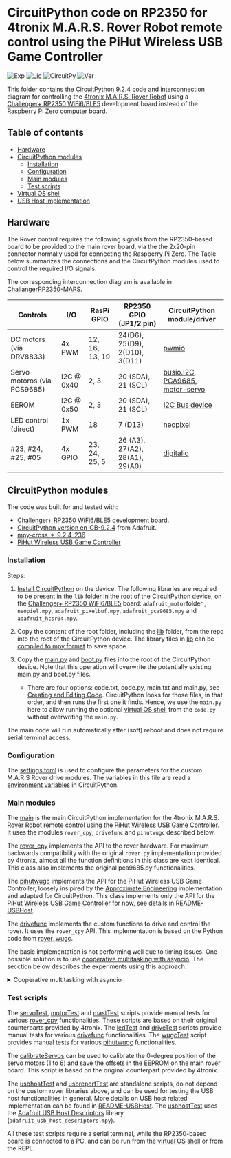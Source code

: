 # CircuitPython code on RP2350 for 4tronix M.A.R.S. Rover Robot remote control using the PiHut Wireless USB Game Controller

![Exp](https://img.shields.io/badge/Dev-Experimental-orange.svg)
[![Lic](https://img.shields.io/badge/License-Apache2.0-green)](http://www.apache.org/licenses/LICENSE-2.0)
![CircuitPy](https://img.shields.io/badge/CircuitPython-9.2.4-green)
![Ver](https://img.shields.io/badge/Version-1.0-blue)

This folder contains the [CircuitPython 9.2.4](https://circuitpython.org/board/challenger_rp2350_wifi6_ble5/) code and interconnection diagram for controlling the [4tronix M.A.R.S. Rover Robot](https://4tronix.co.uk/blog/?p=2409
) using a [Challenger+ RP2350 WiFi6/BLE5](https://ilabs.se/product/challenger-rp2350-wifi-ble/) development board instead of the Raspberry Pi Zero computer board.

## Table of contents
<!--ts-->
* [Hardware](#hardware)
* [CircuitPython modules](#circuitpython-modules)
  * [Installation](#installation)
  * [Configuration](#configuration)
  * [Main modules](#main-modules)
  * [Test scripts](#testing-scripts)
* [Virtual OS shell](./vos_ts/README-vosts.md)
* [USB Host implementation](./README-USBHost.md)
<!--te-->

## Hardware

The Rover control requires the following signals from the RP2350-based board to be provided to the main rover board, via the the 2x20-pin connector normally used for connecting the Raspberry Pi Zero. The Table below summarizes the connections and the CircuitPython modules used to control the required I/O signals.

The corresponding interconnection diagram is available in [ChallangerRP2350-MARS](./circuit/ChallangerRP2350-MARS.pdf).

|               Controls     |   I/O  | RasPi GPIO  | RP2350 GPIO (JP1/2 pin) | CircuitPython module/driver |
|----------------------------|-------------|-------------|--------------------|--------------------|
|DC motors (via DRV8833)     | 4x PWM      | 12, 16, 13, 19 | 24(D6), 25(D9), 2(D10), 3(D11) | [pwmio](https://docs.circuitpython.org/en/latest/shared-bindings/pwmio/index.html) |
|Servo motoros (via PCS9685) | I2C @ 0x40  | 2, 3        | 20 (SDA), 21 (SCL) | [busio.I2C](https://docs.circuitpython.org/en/latest/shared-bindings/busio/index.html#busio.I2C), [PCA9685](https://docs.circuitpython.org/projects/pca9685/en/stable/index.html), [motor-servo](https://docs.circuitpython.org/projects/motor/en/stable/examples.html#motor-servo-sweep) |
|EEROM                       | I2C @ 0x50  | 2, 3        | 20 (SDA), 21 (SCL) | [I2C Bus device](https://docs.circuitpython.org/projects/busdevice/en/stable/api.html#adafruit-bus-device-i2c-device-i2c-bus-device) |
|LED control (direct)        | 1x PWM      | 18          | 7 (D13) | [neopixel](https://docs.circuitpython.org/projects/neopixel/en/latest/) |
|#23, #24, #25, #05          | 4x GPIO     | 23, 24, 25, 5 | 26 (A3), 27(A2), 28(A1), 29(A0) | [digitalio](https://docs.circuitpython.org/en/latest/shared-bindings/digitalio/index.html) |

## CircuitPython modules

The code was built for and tested with:
* [Challenger+ RP2350 WiFi6/BLE5](https://ilabs.se/product/challenger-rp2350-wifi-ble/) development board.
* [CircuitPython version en_GB-9.2.4](https://circuitpython.org/board/challenger_rp2350_wifi6_ble5/) from Adafruit.
* [mpy-cross-*-9.2.4-236](https://adafruit-circuit-python.s3.amazonaws.com/index.html?prefix=bin/mpy-cross/)
* [PiHut Wireless USB Game Controller](https://thepihut.com/products/raspberry-pi-compatible-wireless-gamepad-controller)

### Installation

Steps:

1) [Install CircuitPython](https://learn.adafruit.com/welcome-to-circuitpython/installing-circuitpython) on the device. The following libraries are required to be present in the `lib` folder in the root of the CircuitPython device, on the [Challenger+ RP2350 WiFi6/BLE5](https://ilabs.se/product/challenger-rp2350-wifi-ble/) board: `adafruit_motor`folder , `neopiel.mpy`, `adafruit_pixelbuf.mpy`, `adafruit_pca9685.mpy` and `adafruit_hcsr04.mpy`.

2) Copy the content of the root folder, including the [lib](./lib/) folder, from the repo into the root of the CircuitPython device. The library files in [lib](./lib/) can be [compiled to mpy format](https://learn.adafruit.com/welcome-to-circuitpython/frequently-asked-questions#faq-3105290) to save space.

3) Copy the [main.py](./code.py) and [boot.py](./boot.py) files into the root of the CircuitPython device. Note that this operation will overwrite the potentially existing main.py and boot.py files. 
   * There are four options: code.txt, code.py, main.txt and main.py, see [Creating and Editing Code](https://learn.adafruit.com/welcome-to-circuitpython/creating-and-editing-code#naming-your-program-file-2977482). CircuitPython looks for those files, in that order, and then runs the first one it finds. Hence, we use the `main.py` here to allow running the optional [virtual OS shell](./vos_ts/README-vosts.md) from the `code.py` without overwriting the `main.py`.

The main code will run automatically after (soft) reboot and does not require serial terminal access.

### Configuration

The [settings.toml](./settings.toml) is used to configure the parameters for the custom M.A.R.S Rover drive modules. The variables in this file are read a [environment variables](https://docs.circuitpython.org/en/latest/docs/environment.html) in CircuitPython.

### Main modules

The [main](./main.py) is the main CircuitPython implementation for the 4tronix M.A.R.S. Rover Robot remote control using the [PiHut Wireless USB Game Controller](https://thepihut.com/products/raspberry-pi-compatible-wireless-gamepad-controller). It uses the modules `rover_cpy`, `drivefunc` and `pihutwugc` described below.

The [rover_cpy](./lib/rover_cpy.py) implements the API to the rover hardware. For maximum backwards compatibility with the original `rover.py` implementation provided by 4tronix, almost all the function definitions in this class are kept identical. This class also implements the original pca9685.py functionalities.

The [pihutwugc](./lib/pihutwugc.py) implements the API for the PiHut Wireless USB Game Controller, loosely insipired by the [Approximate Engineering](https://approxeng.github.io/approxeng.input/simpleusage.html#standard-names) implementation and adapted for CircuitPython. This class implements only the API for the [PiHut Wireless USB Game Controller](https://thepihut.com/products/raspberry-pi-compatible-wireless-gamepad-controller) for now, see details in [README-USBHost](./README-USBHost.md#usb-hid-report-on-a-rp2350-based-board).

The [drivefunc](./lib/drivefunc.py) implements the custom functions to drive and control the rover. It uses the `rover_cpy` API. This implementation is based on the Python code from [rover_wugc](https://github.com/istvanzk/rover_wugc).

The basic implementation is not performing well due to timing issues. One possible solution is to use [cooperative multitasking with asyncio](https://learn.adafruit.com/cooperative-multitasking-in-circuitpython-with-asyncio/communicating-between-tasks). The secction below describes the experiments using this approach.
<details>
 <summary>Cooperative multitasking with asyncio</summary>
 
 The [main_async](./main_async.py) is the implementation using [CircuitPython asyncio API](https://docs.circuitpython.org/projects/asyncio/en/latest/api.html). This script relies on the [drivefunc](./lib/drivefunc.py) in which all the LED effects/animations need to be disabled. This is achieved with the setting `USE_ASYNC = True`. The LED effects/animations are restricted in the asyncio version to enable smoother driving experience. Further improvements are definetly possible.
</details>

### Test scripts

The [servoTest](./testscripts/servoTest.py), [motorTest](./testscripts/motorTest.py) and [mastTest](./testscripts/mastTest.py) scripts provide manual tests for various [rover_cpy](./lib/rover_cpy.py) functionalities. These scripts are based on their original counterparts provided by 4tronix. The [ledTest](./testscripts/ledTest.py) and [driveTest](./testscripts/driveTest.py) scripts provide manual tests for various [drivefunc](./lib/drivefunc.py) functionalities. The [wugcTest](./testscripts/wugcTest.py) script provides manual tests for various [pihutwugc](./lib/pihutwugc.py) functionalities.

The [calibrateServos](./testscripts/calibrateServos.py) can be used to calibrate the 0-degree position of the servo motors (1 to 6) and save the offsets in the EEPROM on the main rover board. This script is based on the original counterpart provided by 4tronix.

The [usbhostTest](./testscripts/usbhostTest.py) and [usbreportTest](./testscripts/usbreportTest.py) are standalone scripts, do not depend on the custom rover libraries above, and can be used for testing the USB host functionalities in general. More details on USB host related implementation can be found in [README-USBHost](./README-USBHost.md). The [usbhostTest](./testscripts/usbhostTest.py) uses the [Adafruit USB Host Descriptors](https://github.com/adafruit/Adafruit_CircuitPython_USB_Host_Descriptors) library (`adafruit_usb_host_descriptors.mpy`).

All these test scripts require a serial terminal, while the RP2350-based board is connected to a PC, and can be run from the [virtual OS shell](./vos_ts/README-vosts.md) or from the REPL.
